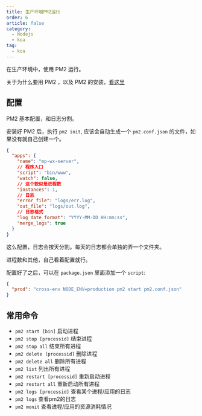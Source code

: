 ```yaml
---
title: 生产环境PM2运行
order: 6
article: false
category:
  - Nodejs 
  - koa
tag:
  - koa
---
```


在生产环境中，使用 PM2 运行。

关于为什么要用 PM2 ，以及 PM2 的安装，[看这里](https://www.npmjs.com/package/pm2)

## 配置

PM2 基本配置，和日志分割。

安装好 PM2 后，执行 `pm2 init`, 应该会自动生成一个 ``pm2.conf.json`` 的文件，如果没有就自己创建一个。

```json
{
  "apps": {
    "name": "mp-wx-server",
    // 程序入口
    "script": "bin/www",
    "watch": false,
    // 这个貌似是进程数
    "instances": 1,
    // 日志
    "error_file": "logs/err.log",
    "out_file": "logs/out.log",
    // 日志格式
    "log_date_format": "YYYY-MM-DD HH:mm:ss",
    "merge_logs": true
  }
}
```

这么配置，日志会按天分割。每天的日志都会单独的弄一个文件夹。

进程数和其他，自己看着配置就行。

配置好了之后，可以在 `package.json` 里面添加一个 `script`:

```json
{
  "prod": "cross-env NODE_ENV=production pm2 start pm2.conf.json"
}
```

## 常用命令

- ``pm2 start [bin]``  启动进程
- `pm2 stop [processid]` 结束进程
- `pm2 stop all` 结束所有进程
- `pm2 delete [processid]` 删除进程
- `pm2 delete all` 删除所有进程
- `pm2 list` 列出所有进程
- `pm2 restart [processid]` 重新启动进程
- `pm2 restart all` 重新启动所有进程
- `pm2 logs [processid]` 查看某个进程/应用的日志
- `pm2 logs` 查看pm2的日志
- `pm2 monit` 查看进程/应用的资源消耗情况
